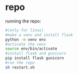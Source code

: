 # repo
running the repo:
```sh
#(only for linux)
#make a venv and install flask
python -m venv env
#activate the venv
source env/bin/activate
#install flask and gunicorn
pip install flask gunicorn
#run the repo
sh restart.sh
```
